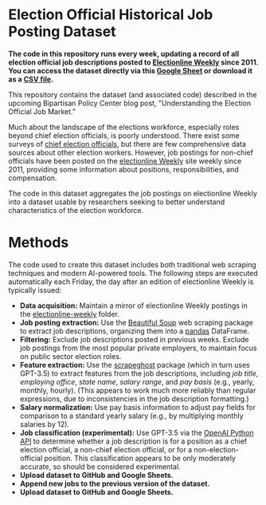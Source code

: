 # Election Official Historical Job Posting Dataset
**The code in this repository runs every week, updating a record of all election official job descriptions posted to [Electionline Weekly](https://electionline.org/electionline-weekly/) since 2011. You can access the dataset directly via this [Google Sheet](https://docs.google.com/spreadsheets/d/1t-oMIQVFW1uPRjjQ0Ffnf7w65C-uF1HKFQNp0hFgyzg/edit?usp=sharing) or download it as a [CSV file](dataset.csv).**

This repository contains the dataset (and associated code) described in the upcoming Bipartisan Policy Center blog post, "Understanding the Election Official Job Market."

Much about the landscape of the elections workforce, especially roles beyond chief election officials, is poorly understood. There exist some surveys of [chief election officials](https://evic.reed.edu/leo-survey-summary/), but there are few comprehensive data sources about other election workers. However, job postings for non-chief officials have been posted on the [electionline Weekly](https://electionline.org/electionline-weekly/) site weekly since 2011, providing some information about positions, responsibilities, and compensation.

The code in this dataset aggregates the job postings on electionline Weekly into a dataset usable by researchers seeking to better understand characteristics of the election workforce.



# Methods
The code used to create this dataset includes both traditional web scraping techniques and modern AI-powered tools. The following steps are executed automatically each Friday, the day after an edition of electionline Weekly is typically issued:

- **Data acquisition:** Maintain a mirror of electionline Weekly postings in the [electionline-weekly](electionline-weekly) folder.
- **Job posting extraction:** Use the [Beautiful Soup](https://beautiful-soup-4.readthedocs.io/en/latest/) web scraping package to extract job descriptions, organizing them into a [pandas](https://pandas.pydata.org/docs/index.html) DataFrame.
- **Filtering:** Exclude job descriptions posted in previous weeks. Exclude job postings from the most popular private employers, to maintain focus on public sector election roles.
- **Feature extraction:** Use the [scrapeghost](https://jamesturk.github.io/scrapeghost/) package (which in turn uses GPT-3.5) to extract features from the job descriptions, including *job title*, *employing office*, *state name*, *salary range*, and *pay basis* (e.g., yearly, monthly, hourly). (This appears to work much more reliably than regular expressions, due to inconsistencies in the job description formatting.)
- **Salary normalization:** Use pay basis information to adjust pay fields for comparison to a standard yearly salary (e.g., by multiplying monthly salaries by 12).
- **Job classification (experimental):** Use GPT-3.5 via the [OpenAI Python API](https://github.com/openai/openai-python) to determine whether a job description is for a position as a chief election official, a non-chief election official, or for a non-election-official position. This classification appears to be only moderately accurate, so should be considered experimental.
- **Upload dataset to GitHub and Google Sheets.**
- **Append new jobs to the previous version of the dataset.**
- **Upload dataset to GitHub and Google Sheets.**
